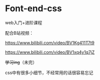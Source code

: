 # Font-end-css

web入门+进阶课程

配合B站视频：

https://www.bilibili.com/video/BV1Kg411T7t9

https://www.bilibili.com/video/BV1xq4y1q7jZ

<del>学习ing</del>（未完）

css中有很多小细节，不经常用的话很容易忘记
